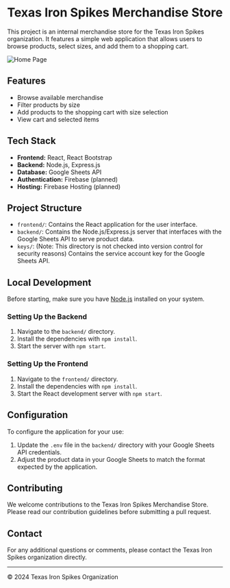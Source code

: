 # Texas Iron Spikes Merchandise Store

This project is an internal merchandise store for the Texas Iron Spikes organization. It features a simple web application that allows users to browse products, select sizes, and add them to a shopping cart.

![Home Page](thumnail.png)


## Features

- Browse available merchandise
- Filter products by size
- Add products to the shopping cart with size selection
- View cart and selected items

## Tech Stack

- **Frontend:** React, React Bootstrap
- **Backend:** Node.js, Express.js
- **Database:** Google Sheets API
- **Authentication:** Firebase (planned)
- **Hosting:** Firebase Hosting (planned)

## Project Structure

- `frontend/`: Contains the React application for the user interface.
- `backend/`: Contains the Node.js/Express.js server that interfaces with the Google Sheets API to serve product data.
- `keys/`: (Note: This directory is not checked into version control for security reasons) Contains the service account key for the Google Sheets API.

## Local Development

Before starting, make sure you have [Node.js](https://nodejs.org/) installed on your system.

### Setting Up the Backend

1. Navigate to the `backend/` directory.
2. Install the dependencies with `npm install`.
3. Start the server with `npm start`.

### Setting Up the Frontend

1. Navigate to the `frontend/` directory.
2. Install the dependencies with `npm install`.
3. Start the React development server with `npm start`.

## Configuration

To configure the application for your use:

1. Update the `.env` file in the `backend/` directory with your Google Sheets API credentials.
2. Adjust the product data in your Google Sheets to match the format expected by the application.

## Contributing

We welcome contributions to the Texas Iron Spikes Merchandise Store. Please read our contribution guidelines before submitting a pull request.

## Contact

For any additional questions or comments, please contact the Texas Iron Spikes organization directly.

---

© 2024 Texas Iron Spikes Organization

